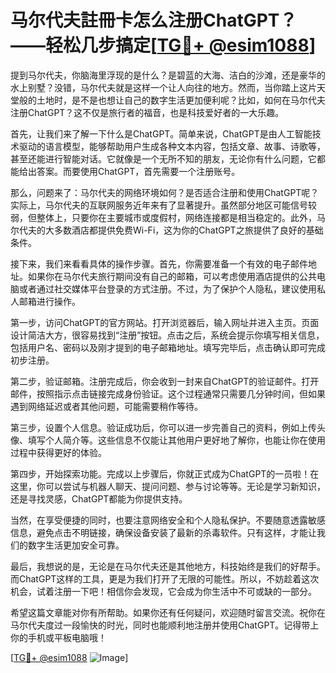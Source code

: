 # 马尔代夫註冊卡怎么注册ChatGPT？——轻松几步搞定[[TG💪+ @esim1088](https://t.me/s/esim1088)]

提到马尔代夫，你脑海里浮现的是什么？是碧蓝的大海、洁白的沙滩，还是豪华的水上别墅？没错，马尔代夫就是这样一个让人向往的地方。然而，当你踏上这片天堂般的土地时，是不是也想让自己的数字生活更加便利呢？比如，如何在马尔代夫注册ChatGPT？这不仅是旅行者的福音，也是科技爱好者的一大乐趣。

首先，让我们来了解一下什么是ChatGPT。简单来说，ChatGPT是由人工智能技术驱动的语言模型，能够帮助用户生成各种文本内容，包括文章、故事、诗歌等，甚至还能进行智能对话。它就像是一个无所不知的朋友，无论你有什么问题，它都能给出答案。而要使用ChatGPT，首先需要一个注册账号。

那么，问题来了：马尔代夫的网络环境如何？是否适合注册和使用ChatGPT呢？实际上，马尔代夫的互联网服务近年来有了显著提升。虽然部分地区可能信号较弱，但整体上，只要你在主要城市或度假村，网络连接都是相当稳定的。此外，马尔代夫的大多数酒店都提供免费Wi-Fi，这为你的ChatGPT之旅提供了良好的基础条件。

接下来，我们来看看具体的操作步骤。首先，你需要准备一个有效的电子邮件地址。如果你在马尔代夫旅行期间没有自己的邮箱，可以考虑使用酒店提供的公共电脑或者通过社交媒体平台登录的方式注册。不过，为了保护个人隐私，建议使用私人邮箱进行操作。

第一步，访问ChatGPT的官方网站。打开浏览器后，输入网址并进入主页。页面设计简洁大方，很容易找到“注册”按钮。点击之后，系统会提示你填写相关信息，包括用户名、密码以及刚才提到的电子邮箱地址。填写完毕后，点击确认即可完成初步注册。

第二步，验证邮箱。注册完成后，你会收到一封来自ChatGPT的验证邮件。打开邮件，按照指示点击链接完成身份验证。这个过程通常只需要几分钟时间，但如果遇到网络延迟或者其他问题，可能需要稍作等待。

第三步，设置个人信息。验证成功后，你可以进一步完善自己的资料，例如上传头像、填写个人简介等。这些信息不仅能让其他用户更好地了解你，也能让你在使用过程中获得更好的体验。

第四步，开始探索功能。完成以上步骤后，你就正式成为ChatGPT的一员啦！在这里，你可以尝试与机器人聊天、提问问题、参与讨论等等。无论是学习新知识，还是寻找灵感，ChatGPT都能为你提供支持。

当然，在享受便捷的同时，也要注意网络安全和个人隐私保护。不要随意透露敏感信息，避免点击不明链接，确保设备安装了最新的杀毒软件。只有这样，才能让我们的数字生活更加安全可靠。

最后，我想说的是，无论是在马尔代夫还是其他地方，科技始终是我们的好帮手。而ChatGPT这样的工具，更是为我们打开了无限的可能性。所以，不妨趁着这次机会，试着注册一下吧！相信你会发现，它会成为你生活中不可或缺的一部分。

希望这篇文章能对你有所帮助。如果你还有任何疑问，欢迎随时留言交流。祝你在马尔代夫度过一段愉快的时光，同时也能顺利地注册并使用ChatGPT。记得带上你的手机或平板电脑哦！

[[TG💪+ @esim1088](https://t.me/s/esim1088) ![Image](https://i.postimg.cc/4NQfJmqS/Snipaste-2025-05-13-00-14-12.png)]